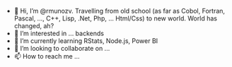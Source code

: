 - 👋 Hi, I’m @rmunozv. Travelling from old school (as far as Cobol, Fortran, Pascal, ..., C++, Lisp, .Net, Php, ... Html/Css) to new world. World has changed, ah?
- 👀 I’m interested in ... backends
- 🌱 I’m currently learning RStats, Node.js, Power BI
- 💞️ I’m looking to collaborate on ...
- 📫 How to reach me ...

<!---
rmunozv/rmunozv is a ✨ special ✨ repository because its `README.md` (this file) appears on your GitHub profile.
You can click the Preview link to take a look at your changes.
--->
